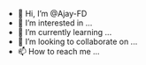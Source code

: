 - 👋 Hi, I’m @Ajay-FD
- 👀 I’m interested in ...
- 🌱 I’m currently learning ...
- 💞️ I’m looking to collaborate on ...
- 📫 How to reach me ...

<!---
Ajay-FD/Ajay-FD is a ✨ special ✨ repository because its `README.md` (this file) appears on your GitHub profile.
You can click the Preview link to take a look at your changes.
--->
